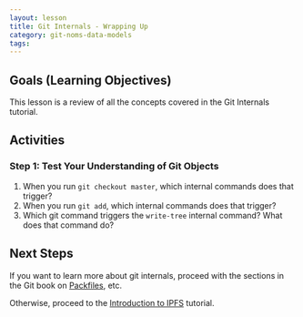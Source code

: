 ```yaml
---
layout: lesson
title: Git Internals - Wrapping Up
category: git-noms-data-models
tags:
---
```


## Goals (Learning Objectives)

This lesson is a review of all the concepts covered in the Git Internals tutorial.

## Activities

### Step 1: Test Your Understanding of Git Objects

 1. When you run `git checkout master`, which internal commands does that trigger?
 2. When you run `git add`, which internal commands does that trigger?
 3. Which git command triggers the `write-tree` internal command? What does that command do?

## Next Steps

If you want to learn more about git internals, proceed with the sections in the Git book on [Packfiles](https://git-scm.com/book/en/v2/Git-Internals-Packfiles), etc.

Otherwise, proceed to the [Introduction to IPFS](../../ipfs) tutorial.
